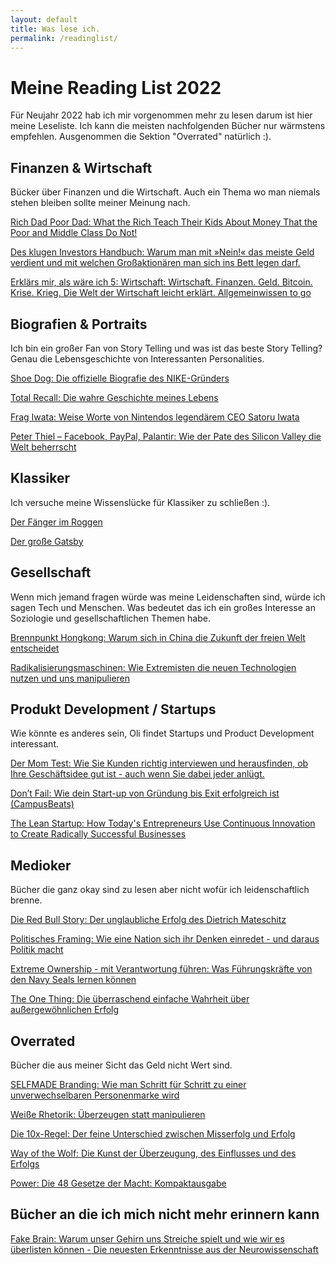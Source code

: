```yaml
---
layout: default
title: Was lese ich.
permalink: /readinglist/
---
```


# Meine Reading List 2022

Für Neujahr 2022 hab ich mir vorgenommen mehr zu lesen darum ist hier meine Leseliste. Ich kann die meisten nachfolgenden Bücher nur wärmstens empfehlen. Ausgenommen die Sektion "Overrated" natürlich :).

## Finanzen & Wirtschaft

Bücker über Finanzen und die Wirtschaft. Auch ein Thema wo man niemals stehen bleiben sollte meiner Meinung nach.

[Rich Dad Poor Dad: What the Rich Teach Their Kids About Money That the Poor and Middle Class Do Not!](https://amzn.to/3fvYq9X)

[Des klugen Investors Handbuch: Warum man mit »Nein!« das meiste Geld verdient und mit welchen Großaktionären man sich ins Bett legen darf.](https://amzn.to/3zF01B2)

[Erklärs mir, als wäre ich 5: Wirtschaft: Wirtschaft. Finanzen. Geld. Bitcoin. Krise. Krieg. Die Welt der Wirtschaft leicht erklärt. Allgemeinwissen to go](https://amzn.to/3T3Vv65)

## Biografien & Portraits

Ich bin ein großer Fan von Story Telling und was ist das beste
Story Telling? Genau die Lebensgeschichte von Interessanten Personalities.

[Shoe Dog: Die offizielle Biografie des NIKE-Gründers](https://amzn.to/3DqGHIM)

[Total Recall: Die wahre Geschichte meines Lebens](https://amzn.to/3WEXml1)

[Frag Iwata: Weise Worte von Nintendos legendärem CEO Satoru Iwata](https://amzn.to/3U3fmDA)

[Peter Thiel – Facebook, PayPal, Palantir: Wie der Pate des Silicon Valley die Welt beherrscht](https://amzn.to/3SVz1UM)

## Klassiker

Ich versuche meine Wissenslücke für Klassiker zu schließen :).

[Der Fänger im Roggen](https://amzn.to/3fvY5nH)

[Der große Gatsby](https://amzn.to/3fzNJ67)

## Gesellschaft

Wenn mich jemand fragen würde was meine Leidenschaften sind, würde ich sagen
Tech und Menschen. Was bedeutet das ich ein großes Interesse an Soziologie und
gesellschaftlichen Themen habe.

[Brennpunkt Hongkong: Warum sich in China die Zukunft der freien Welt entscheidet](https://amzn.to/3Nxh1yP)

[Radikalisierungsmaschinen: Wie Extremisten die neuen Technologien nutzen und uns manipulieren](https://amzn.to/3DUpGZ0)

## Produkt Development / Startups

Wie könnte es anderes sein, Oli findet Startups und Product Development interessant.

[Der Mom Test: Wie Sie Kunden richtig interviewen und herausfinden, ob Ihre Geschäftsidee gut ist - auch wenn Sie dabei jeder anlügt.](https://amzn.to/3NyoXzP)

[Don’t Fail: Wie dein Start-up von Gründung bis Exit erfolgreich ist (CampusBeats)](https://amzn.to/3DFajCG)

[The Lean Startup: How Today's Entrepreneurs Use Continuous Innovation to Create Radically Successful Businesses](https://amzn.to/3Dw4APu)

## Medioker

Bücher die ganz okay sind zu lesen aber nicht wofür ich leidenschaftlich brenne.

[Die Red Bull Story: Der unglaubliche Erfolg des Dietrich Mateschitz](https://amzn.to/3DBdYBc)

[Politisches Framing: Wie eine Nation sich ihr Denken einredet - und daraus Politik macht](https://amzn.to/3WvXrqP)

[Extreme Ownership - mit Verantwortung führen: Was Führungskräfte von den Navy Seals lernen können](https://amzn.to/3H8PAud)

[The One Thing: Die überraschend einfache Wahrheit über außergewöhnlichen Erfolg](https://amzn.to/3ftUFSj)

## Overrated

Bücher die aus meiner Sicht das Geld nicht Wert sind.

[SELFMADE Branding: Wie man Schritt für Schritt zu einer unverwechselbaren Personenmarke wird](https://amzn.to/3fwM3uk)

[Weiße Rhetorik: Überzeugen statt manipulieren](https://amzn.to/3zHfTmB)

[Die 10x-Regel: Der feine Unterschied zwischen Misserfolg und Erfolg](https://amzn.to/3U1QZXb)

[Way of the Wolf: Die Kunst der Überzeugung, des Einflusses und des Erfolgs](https://amzn.to/3Up2IhZ)

[Power: Die 48 Gesetze der Macht: Kompaktausgabe](https://amzn.to/3sScnC6)

## Bücher an die ich mich nicht mehr erinnern kann

[Fake Brain: Warum unser Gehirn uns Streiche spielt und wie wir es überlisten können - Die neuesten Erkenntnisse aus der Neurowissenschaft](https://amzn.to/3FKrFjZ)

